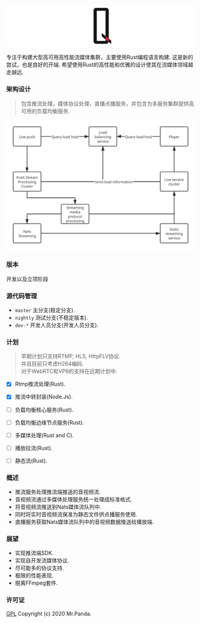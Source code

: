 ![quasipaas](./quasipaas.png)

专注于构建大型高可用高性能流媒体集群，主要使用Rust编程语言构建.
这是新的尝试，也是良好的开端.
希望使用Rust的高性能和优雅的设计使其在流媒体领域越走越远.


### 架构设计
> 包含推流处理，媒体协议处理，直播点播服务，并包含为多服务集群提供高可用的负载均衡服务.

![target](./target.svg)


### 版本
开发以及立项阶段 </br>


### 源代码管理
* `master` 主分支(稳定分支).
* `nightly` 测试分支(不稳定版本).
* `dev-*` 开发人员分支(开发人员分支).


### 计划
> 早期计划只支持RTMP, HLS, HttpFLV协议.</br>
> 并且目前只考虑H264编码.</br>
> 对于WebRTC和VP9的支持在远期计划中.</br>

* [x] Rtmp推流处理(Rust).</br>
* [x] 推流中转封装(Node.Js).</br>
* [ ] 负载均衡核心服务(Rust).</br>
* [ ] 负载均衡边缘节点服务(Rust).</br>
* [ ] 多媒体处理(Rust and C).</br>
* [ ] 播放拉流(Rust).</br>
* [ ] 静态流(Rust).</br>


### 概述
* 推流服务处理推流端推送的音视频流.</br>
* 音视频流通过多媒体处理服务统一处理成标准格式.</br>
* 将音视频流推送到Nats媒体流队列中.</br>
* 同时将实时音视频流保准为静态文件供点播服务使用.</br>
* 直播服务获取Nats媒体流队列中的音视频数据推送给播放端.</br>


### 展望
* 实现推流端SDK.</br>
* 实现自开发流媒体协议.</br>
* 尽可能多的协议支持.</br>
* 极限的性能表现.</br>
* 脱离FFmpeg套件.</br>


### 许可证
[GPL](./LICENSE)
Copyright (c) 2020 Mr.Panda.
